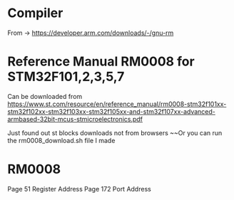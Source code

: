 # Compiler
From -> https://developer.arm.com/downloads/-/gnu-rm

# Reference Manual RM0008 for STM32F101,2,3,5,7

Can be downloaded from https://www.st.com/resource/en/reference_manual/rm0008-stm32f101xx-stm32f102xx-stm32f103xx-stm32f105xx-and-stm32f107xx-advanced-armbased-32bit-mcus-stmicroelectronics.pdf

Just found out st blocks downloads not from browsers
~~Or you can run the rm0008_download.sh file I made

# RM0008
Page 51 Register Address
Page 172 Port Address
